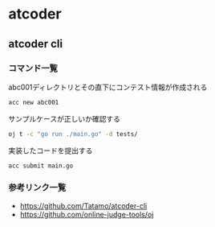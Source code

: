 # atcoder

## atcoder cli

### コマンド一覧

abc001ディレクトリとその直下にコンテスト情報が作成される

```bash
acc new abc001
```

サンプルケースが正しいか確認する

```bash
oj t -c "go run ./main.go" -d tests/
```

実装したコードを提出する

```bash
acc submit main.go
```

### 参考リンク一覧

- <https://github.com/Tatamo/atcoder-cli>
- <https://github.com/online-judge-tools/oj>
